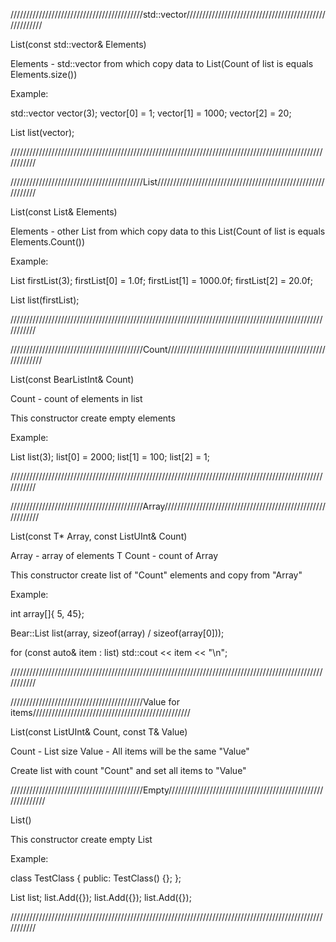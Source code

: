 //////////////////////////////////////////std::vector//////////////////////////////////////////////////////

List(const std::vector<T>& Elements)

Elements - std::vector<T> from which copy data to List(Count of list is equals Elements.size())

Example:

std::vector<int> vector(3);
vector[0] = 1;
vector[1] = 1000;
vector[2] = 20;

List<int> list(vector);

///////////////////////////////////////////////////////////////////////////////////////////////////////////

//////////////////////////////////////////List/////////////////////////////////////////////////////////////

List(const List<T>& Elements)

Elements - other List<T> from which copy data to this List(Count of list is equals Elements.Count())

Example:

List<float> firstList(3);
firstList[0] = 1.0f;
firstList[1] = 1000.0f;
firstList[2] = 20.0f;

List<float> list(firstList);

///////////////////////////////////////////////////////////////////////////////////////////////////////////

//////////////////////////////////////////Count////////////////////////////////////////////////////////////

List(const BearListInt& Count)

Count - count of elements in list

This constructor create empty elements

Example:

List<unsigned int> list(3);
list[0] = 2000;
list[1] = 100;
list[2] = 1;

///////////////////////////////////////////////////////////////////////////////////////////////////////////

//////////////////////////////////////////Array////////////////////////////////////////////////////////////

List(const T* Array, const ListUInt& Count)

Array - array of elements T
Count - count of Array

This constructor create list of "Count" elements and copy from "Array"

Example:

int array[]{ 5, 45};

Bear::List<int> list(array, sizeof(array) / sizeof(array[0]));

for (const auto& item : list)
	std::cout << item << "\n";

///////////////////////////////////////////////////////////////////////////////////////////////////////////

//////////////////////////////////////////Value for items//////////////////////////////////////////////////

List(const ListUInt& Count, const T& Value)

Count - List size
Value - All items will be the same "Value"

Create list with count "Count" and set all items to "Value"

//////////////////////////////////////////Empty////////////////////////////////////////////////////////////

List()

This constructor create empty List

Example:

class TestClass
{
public:
	TestClass() {};
};

List<TestClass> list;
list.Add({});
list.Add({});
list.Add({});

///////////////////////////////////////////////////////////////////////////////////////////////////////////